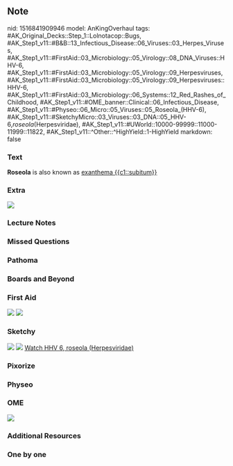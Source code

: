 ## Note
nid: 1516841909946
model: AnKingOverhaul
tags: #AK_Original_Decks::Step_1::Lolnotacop::Bugs, #AK_Step1_v11::#B&B::13_Infectious_Disease::06_Viruses::03_Herpes_Viruses, #AK_Step1_v11::#FirstAid::03_Microbiology::05_Virology::08_DNA_Viruses::HHV-6, #AK_Step1_v11::#FirstAid::03_Microbiology::05_Virology::09_Herpesviruses, #AK_Step1_v11::#FirstAid::03_Microbiology::05_Virology::09_Herpesviruses::HHV-6, #AK_Step1_v11::#FirstAid::03_Microbiology::06_Systems::12_Red_Rashes_of_Childhood, #AK_Step1_v11::#OME_banner::Clinical::06_Infectious_Disease, #AK_Step1_v11::#Physeo::06_Micro::05_Viruses::05_Roseola_(HHV-6), #AK_Step1_v11::#SketchyMicro::03_Viruses::03_DNA::05_HHV-6,_roseola_(Herpesviridae), #AK_Step1_v11::#UWorld::10000-99999::11000-11999::11822, #AK_Step1_v11::^Other::^HighYield::1-HighYield
markdown: false

### Text
<b>Roseola</b> is also known as <u>exanthema {{c1::subitum}}</u>

### Extra
<img src="paste-72357314036191.jpg">

### Lecture Notes


### Missed Questions


### Pathoma


### Boards and Beyond


### First Aid
<img src="tmpdb_qeafu.png"> <img src="tmpoa26a77b.png">

### Sketchy
<img src="paste-354115758587905.jpg"> <img src=
"paste-55787a6fcf184f77cb699716476ef78d69d37f23.png"> <a href=
"https://dashboard.sketchy.com/study/medical/courses/medical-microbiology/units/medical-microbiology-viruses/videos/medical-microbiology-viruses-dna-viruses-hhv-6-roseola-herpesviridae?utm_source=anki&utm_medium=partnership&utm_campaign=february_update&utm_content=medical">
Watch HHV 6, roseola (Herpesviridae)</a>

### Pixorize


### Physeo


### OME
<div class="ome-widget">
  <a href=
  "https://onlinemeded.org/spa/infectious-disease?ref=anki"><img src="_OME_AnkiFlashcards_Topic_3.png"></a>
</div>

### Additional Resources


### One by one

